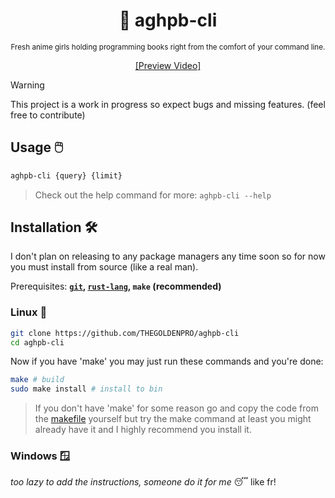 <div align="center">

  # 💽 aghpb-cli

  <sub>Fresh anime girls holding programming books right from the comfort of your command line.</sub>

  [[Preview Video]](https://github.com/THEGOLDENPRO/aghpb-cli/assets/66202304/8a153986-0ed2-4b6d-92a0-a8729faa0d7d)

</div>

> [!WARNING]
> 
> This project is a work in progress so expect bugs and missing features. (feel free to contribute)

## Usage 🖱️
```sh
aghpb-cli {query} {limit}
```
> Check out the help command for more: ``aghpb-cli --help``

## Installation 🛠️
I don't plan on releasing to any package managers any time soon so for now you must install from source (like a real man).

Prerequisites: **[``git``](https://git-scm.com/downloads), [``rust-lang``](https://www.rust-lang.org/tools/install), ``make`` (recommended)**

### Linux 🐧
```sh
git clone https://github.com/THEGOLDENPRO/aghpb-cli
cd aghpb-cli
```
Now if you have 'make' you may just run these commands and you're done:
```sh
make # build
sudo make install # install to bin
```
> If you don't have 'make' for some reason go and copy the code from the [makefile](https://github.com/THEGOLDENPRO/aghpb-cli/blob/master/Makefile) yourself but try the make command at least you might already have it and I highly recommend you install it.

### Windows 🪟
*too lazy to add the instructions, someone do it for me* 😴
like fr!
